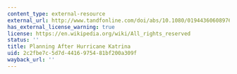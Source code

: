 ```yaml
---
content_type: external-resource
external_url: http://www.tandfonline.com/doi/abs/10.1080/01944360608976735
has_external_license_warning: true
license: https://en.wikipedia.org/wiki/All_rights_reserved
status: ''
title: Planning After Hurricane Katrina
uid: 2c2fbe7c-5d7d-4416-9754-81bf200a309f
wayback_url: ''
---
```

